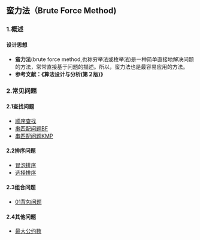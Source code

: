 ## 蛮力法（Brute Force Method)

### 1.概述
#### 设计思想

- **蛮力法**(brute force method,也称穷举法或枚举法)是一种简单直接地解决问题的方法，常常直接基于问题的描述。所以，蛮力法也是最容易应用的方法。
- **参考文献：《算法设计与分析(第２版)》**

### 2.常见问题
#### 2.1查找问题

- [顺序查找](https://github.com/Mr-Joke/Algorithm/blob/master/search/src/SequentialSearch.java)
- [串匹配问题BF](https://github.com/Mr-Joke/Algorithm/blob/master/search/src/BF.java)
- [串匹配问题KMP](https://github.com/Mr-Joke/Algorithm/blob/master/search/src/KMP.java)

#### 2.2排序问题

- [冒泡排序](https://github.com/Mr-Joke/Algorithm/blob/master/sort/src/BubbleSort.java)
- [选择排序](https://github.com/Mr-Joke/Algorithm/blob/master/sort/src/SelectSort.java)

#### 2.3组合问题

- [01背包问题](https://github.com/Mr-Joke/Algorithm/blob/master/BruteForce/src/Knapsack_01.java)

#### 2.4其他问题

- [最大公约数](https://github.com/Mr-Joke/Algorithm/blob/master/BruteForce/src/CommFactor.java)
